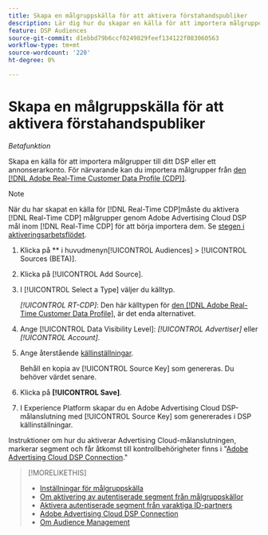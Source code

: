 ```yaml
---
title: Skapa en målgruppskälla för att aktivera förstahandspubliker
description: Lär dig hur du skapar en källa för att importera målgrupper till ditt konto eller till ett annonserarkonto.
feature: DSP Audiences
source-git-commit: d1ebbd79b6ccf0249829feef134122f083060563
workflow-type: tm+mt
source-wordcount: '220'
ht-degree: 0%

---
```


# Skapa en målgruppskälla för att aktivera förstahandspubliker

*Betafunktion*

<!-- Will this remain for admin users/Adobe account teams only? -->

Skapa en källa för att importera målgrupper till ditt DSP eller ett annonserarkonto. För närvarande kan du importera målgrupper från [den [!DNL Adobe Real-Time Customer Data Profile (CDP)]](https://experienceleague.adobe.com/docs/experience-platform/rtcdp/overview.html).

>[!NOTE]
>
>När du har skapat en källa för [!DNL Real-Time CDP]måste du aktivera [!DNL Real-Time CDP] målgrupper genom Adobe Advertising Cloud DSP mål inom [!DNL Real-Time CDP] för att börja importera dem. Se [stegen i aktiveringsarbetsflödet](source-about.md#workflow-sources).

1. Klicka på ** i huvudmenyn[!UICONTROL Audiences] > [!UICONTROL Sources (BETA)].

1. Klicka på [!UICONTROL Add Source].

1. I [!UICONTROL Select a Type] väljer du källtyp.

   *[!UICONTROL RT-CDP]*: Den här källtypen för [den [!DNL Adobe Real-Time Customer Data Profile]](source-about.md), är det enda alternativet.

1. Ange [!UICONTROL Data Visibility Level]: *[!UICONTROL Advertiser]* eller *[!UICONTROL Account]*.

1. Ange återstående [källinställningar](source-settings.md).

   Behåll en kopia av [!UICONTROL Source Key] som genereras. Du behöver värdet senare.

1. Klicka på **[!UICONTROL Save]**.

1. I Experience Platform skapar du en Adobe Advertising Cloud DSP-målanslutning med [!UICONTROL Source Key] som genererades i DSP källinställningar.

Instruktioner om hur du aktiverar Advertising Cloud-målanslutningen, markerar segment och får åtkomst till kontrollbehörigheter finns i &quot;[Adobe Advertising Cloud DSP Connection](https://experienceleague.adobe.com/docs/experience-platform/destinations/catalog/advertising/adobe-advertising-cloud-connection.html).&quot;

>[!MORELIKETHIS]
>
>* [Inställningar för målgruppskälla](source-settings.md)
>* [Om aktivering av autentiserade segment från målgruppskällor](source-about.md)
>* [Aktivera autentiserade segment från varaktiga ID-partners](source-durable-id.md)<!-- title?-->
>* [Adobe Advertising Cloud DSP Connection](https://experienceleague.adobe.com/docs/experience-platform/destinations/catalog/advertising/adobe-advertising-cloud-connection.html)
>* [Om Audience Management](/help/dsp/audiences/audience-about.md)

